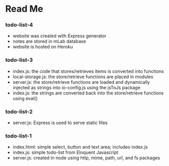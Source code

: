 # Read Me

### todo-list-4

* website was created with Express generator
* notes are stored in  mLab database
* website is hosted on Heroku


### todo-list-3

* index.js: the code that stores/retrieves items is converted into functions
* local-storage.js: the store/retrieve functions are placed in modules
* server.js: the store/retrieve functions are loaded and dynamically injected as strings into io-config.js using the jsToJs package
* index.js: the strings are converted back into the store/retrieve functions using eval()


### todo-list-2

* server.js: Express is used to serve static files


### todo-list-1

* index.html: simple select, button and text area; includes index.js
* index.js: simple todo-list from Eloquent Javascript
* server.js: created in node using http, mime, path, url, and fs packages 

